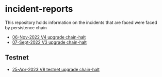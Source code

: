 # incident-reports
This repository holds information on the incidents that are faced were faced by persistence chain

* [06-Nov-2022 V4 upgrade chain-halt](06-nov-2022_V4_upgrade_halt.md)
* [07-Sept-2022 V3 upgrade chain-halt](07-Sept-2022_V3_upgrade_halt.md)

## Testnet

* [25-Apr-2023 V8 testnet upgrade chain-halt](testnet/25-Apr-2023_V8_upgrade_halt.md)
